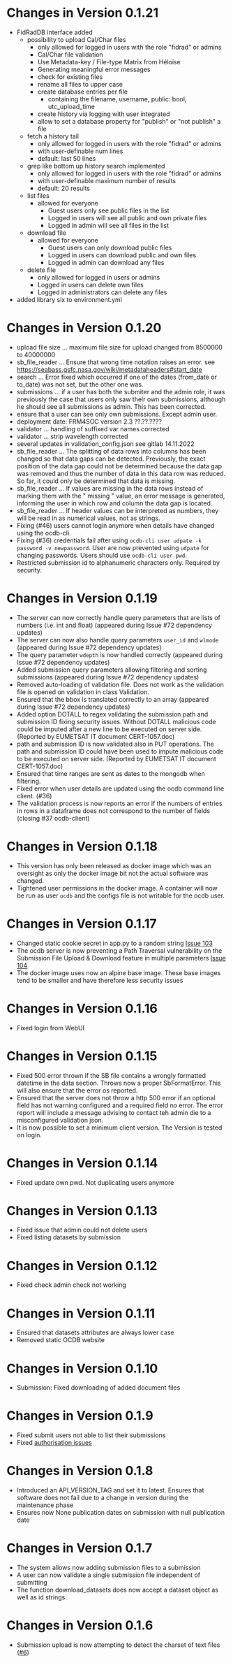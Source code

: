 # Changes in Version 0.1.21
- FidRadDB interface added
  - possibility to upload Cal/Char files
    - only allowed for logged in users with the role "fidrad" or admins  
    - Cal/Char file validation
    - Use Metadata-key / File-type Matrix from Héloïse
    - Generating meaningful error messages
    - check for existing files
    - rename all files to upper case
    - create database entries per file
      - containing the filename, username, public: bool, utc_upload_time 
    - create history via logging with user integrated
    - allow to set a database property for "publish" or "not publish" a file
  - fetch a history tail
    - only allowed for logged in users with the role "fidrad" or admins  
    - with user-definable num lines
    - default: last 50 lines
  - grep like bottom up history search implemented
    - only allowed for logged in users with the role "fidrad" or admins  
    - with user-definable maximum number of results
    - default: 20 results
  - list files
    - allowed for everyone
      - Guest users only see public files in the list
      - Logged in users will see all public and own private files
      - Logged in admin will see all files in the list
  - download file
    - allowed for everyone
      - Guest users can only download public files
      - Logged in users can download public and own files
      - Logged in admin can download any files
  - delete file
    - only allowed for logged in users or admins  
    - Logged in users can delete own files
    - Logged in administrators can delete any files
- added library six to environment.yml

# Changes in Version 0.1.20
- upload file size ... maximum file size for upload changed from 8500000 to 40000000
- sb_file_reader ... Ensure that wrong time notation raises an error.
  see https://seabass.gsfc.nasa.gov/wiki/metadataheaders#start_date
- search ... Error fixed which occurred if one of the dates (from_date or to_date) was not set, but the other one was. 
- submissions ... if a user has both the submiter and the admin role, it was previously the case that users only saw
  their own submissions, although he should see all submissions as admin. This has been corrected.
- ensure that a user can see only own submissions. Except admin user.
- deployment date: FRM4SOC version 2.3 ??.??.????
- validator ... handling of suffixed var names corrected
- validator ... strip wavelength corrected
- several updates in validation_config.json see gitlab 14.11.2022
- sb_file_reader ... The splitting of data rows into columns has been changed so that data gaps can be detected.
  Previously, the exact position of the data gap could not be determined because the data gap was removed and thus the
  number of data in this data row was reduced. So far, it could only be determined that data is missing.
- sb_file_reader ... If values are missing in the data rows instead of marking them with the " missing " value, an error
  message is generated, informing the user in which row and column the data gap is located.
- sb_file_reader ... If header values can be interpreted as numbers, they will be read in as numerical values, not as
  strings.
- Fixing (#46) users cannot login anymore when details have changed using the ocdb-cli.
- Fixing (#36) credentials fail after using `ocdb-cli user udpate -k password -v newpassword`. User are now prevented
  using `udpate` for changing passwords. Users should use `ocdb-cli user pwd`.
- Restricted submission id to alphanumeric characters only. Required by security.

# Changes in Version 0.1.19

- The server can now correctly handle query parameters that are lists of numbers (i.e. int and float) (appeared during
  Issue #72 dependency updates)
- The server can now also handle query parameters `user_id` and `wlmode` (appeared during Issue #72 dependency updates)
- The query parameter `wdepth` is now handled correctly (appeared during Issue #72 dependency updates)
- Added submission query parameters allowing filtering and sorting submissions (appeared during Issue #72 dependency
  updates)
- Removed auto-loading of validation file. Does not work as the validation file is opened on validation in class
  Validation.
- Ensured that the bbox is translated correctly to an array (appeared during Issue #72 dependency updates)
- Added option DOTALL to regex validating the submission path and submission ID fixing security issues. Without
  DOTALL malicious code could be imputed after a new line to be executed on server side. (Reported by EUMETSAT IT
  document CERT-1057.doc)
- path and submission ID is now validated also in PUT operations. The path and submission ID could have been used
  to impute malicious code to be executed on server side. (Reported by EUMETSAT IT document CERT-1057.doc)
- Ensured that time ranges are sent as dates to the mongodb when filtering.
- Fixed error when user details are updated using the ocdb command line client. (#36)
- The validation process is now reports an error if the numbers of entries in rows in a dataframe does not correspond
  to the number of fields (closing #37 ocdb-client)

# Changes in Version 0.1.18

- This version has only been released as docker image which was an oversight as only the docker image bit not the
  actual software was changed.
- Tightened user permissions in the docker image. A container will now be run as user `ocdb` and the configs file is
  not writable for the ocdb user.

# Changes in Version 0.1.17

- Changed static cookie secret in app.py to a random
  string [Issue 103](https://gitlab.eumetsat.int/OC/External/OC-DB/ocdb-webui/-/issues/103)
- The ocdb server is now preventing a Path Traversal vulnerability on the Submission
  File Upload & Download feature in multiple
  parameters [Issue 104](https://gitlab.eumetsat.int/OC/External/OC-DB/ocdb-webui/-/issues/104)
- The docker image uses now an alpine base image. These base images tend to be smaller and have therefore less
  security issues

# Changes in Version 0.1.16

- Fixed login from WebUI

# Changes in Version 0.1.15

- Fixed 500 error thrown if the SB file contains a wrongly formatted datetime in the data section. Throws now a proper
  SbFormatError. This will also ensure that the error os reported.
- Ensured that the server does not throw a http 500 error if an optional field has not warning configured and a required
  field no error. The error report will include a message advising to contact teh admin die to a misconfigured
  validation json.
- It is now possible to set a minimum client version. The Version is
  tested on login.

# Changes in Version 0.1.14

- Fixed update own pwd. Not duplicating users anymore

# Changes in Version 0.1.13

- Fixed issue that admin could not delete users
- Fixed listing datasets by submission

# Changes in Version 0.1.12

- Fixed check admin check not working

# Changes in Version 0.1.11

- Ensured that datasets attributes are always lower case
- Removed static OCDB website

# Changes in Version 0.1.10

- Submission: Fixed downloading of added document files

# Changes in Version 0.1.9

- Fixed submit users not able to list their submissions
- Fixed [authorisation issues](https://gitlab.eumetsat.int/OC/External/OC-DB/ocdb-client/issues/23)

# Changes in Version 0.1.8

- Introduced an API_VERSION_TAG and set it to latest. Ensures that software does
  not fail due to a change in version during the maintenance phase
- Ensures now None publication dates on submission with null publication date

# Changes in Version 0.1.7

- The system allows now adding submission files to a submission
- A user can now validate a single submission file independent of submitting
- The function download_datasets does now accept a dataset object as well as id strings

# Changes in Version 0.1.6

- Submission upload is now attempting to detect the charset of text
  files ([#6](https://gitlab.eumetsat.int/OC/External/OC-DB/ocdb-webui/issues/6)) 